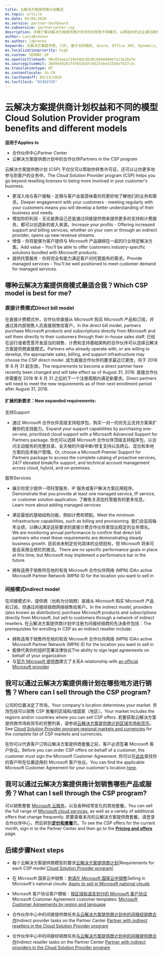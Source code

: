 ```yaml
---
title: 云解决方案提供商计划概述
ms.topic: article
ms.date: 05/05/2020
ms.service: partner-dashboard
ms.subservice: partnercenter-csp
description: 详细了解云解决方案提供商计划中的优势和不同模式，以帮助你的企业通过新的客户和新的专业知识发展壮大。
author: LauraBrenner
ms.author: labrenne
keywords: 云解决方案提供商, CSP, 基于云的服务, Azure, Office 365, Dynamics, CSP 合作伙伴, 通过云解决方案提供商计划销售, 直接合作伙伴, 直接云解决方案提供商合作伙伴, 间接云解决方案提供商经销商, 直接云解决方案提供商, 间接云解决方案提供商, 直接模式, 间接模式, 间接经销商, 间接提供商, 提供商, 分销商, 云解决方案提供商计划
ms.localizationpriority: high
ms.custom: SEOMAY.20
ms.openlocfilehash: 90c03aeea719e58dcdb30cb8404066fa13e16a7e
ms.sourcegitcommit: 3849d49261f4f652bd7c0537ebe31558af427c5c
ms.translationtype: HT
ms.contentlocale: zh-CN
ms.lasthandoff: 05/13/2020
ms.locfileid: "83362335"
---
```

# <a name="cloud-solution-provider-program-benefits-and-different-models"></a><span data-ttu-id="43c1e-104">云解决方案提供商计划权益和不同的模型</span><span class="sxs-lookup"><span data-stu-id="43c1e-104">Cloud Solution Provider program benefits and different models</span></span>

<span data-ttu-id="43c1e-105">**适用于**</span><span class="sxs-lookup"><span data-stu-id="43c1e-105">**Applies to**</span></span>

- <span data-ttu-id="43c1e-106">合作伙伴中心</span><span class="sxs-lookup"><span data-stu-id="43c1e-106">Partner Center</span></span>
- <span data-ttu-id="43c1e-107">云解决方案提供商计划中的合作伙伴</span><span class="sxs-lookup"><span data-stu-id="43c1e-107">Partners in the CSP program</span></span>

<span data-ttu-id="43c1e-108">云解决方案提供商计划 (CSP) 不仅仅可以帮助你转售许可证，还可以让你更多地参与到客户的业务中。</span><span class="sxs-lookup"><span data-stu-id="43c1e-108">The Cloud Solution Provider program (CSP) helps you go beyond reselling licenses to being more involved in your customer's business.</span></span>

- <span data-ttu-id="43c1e-109">更深入地与客户接触 - 定期与客户会面意味着你将更好地了解他们的业务和需求。</span><span class="sxs-lookup"><span data-stu-id="43c1e-109">Deeper engagement with your customers - meeting regularly with your customers means you will develop a better understanding of their business and needs.</span></span>
- <span data-ttu-id="43c1e-110">增加你的利润 - 无论是靠自己还是通过间接提供商来提供更多的支持和计费服务，都可以创造新的收入来源。</span><span class="sxs-lookup"><span data-stu-id="43c1e-110">Increase your profits - Offering increased support and billing services, whether on your own or through an indirect provider, opens up new revenue streams.</span></span>  
- <span data-ttu-id="43c1e-111">增值 - 你将能够为客户提供与 Microsoft 产品捆绑在一起的行业特定解决方案。</span><span class="sxs-lookup"><span data-stu-id="43c1e-111">Add value - You'll be able to offer customers industry-specific solutions bundled with Microsoft products.</span></span>
- <span data-ttu-id="43c1e-112">提供托管服务 - 你将完全有能力满足客户对托管服务的需求。</span><span class="sxs-lookup"><span data-stu-id="43c1e-112">Provide managed services - You'll be well positioned to meet customer demand for managed services.</span></span> 

## <a name="which-csp-model-is-best-for-me"></a><span data-ttu-id="43c1e-113">哪种云解决方案提供商模式最适合我？</span><span class="sxs-lookup"><span data-stu-id="43c1e-113">Which CSP model is best for me?</span></span>

### <a name="direct-bill-model"></a><span data-ttu-id="43c1e-114">直接计费模式</span><span class="sxs-lookup"><span data-stu-id="43c1e-114">Direct bill model</span></span>

 <span data-ttu-id="43c1e-115">在直接计费模式中，合作伙伴直接从 Microsoft 购买 Microsoft 产品和订阅，并通过其内部销售人员直接销售给客户。</span><span class="sxs-lookup"><span data-stu-id="43c1e-115">In the direct bill model, partners purchase Microsoft products and subscriptions directly from Microsoft and sell them directly to their customers through their in-house sales staff.</span></span> <span data-ttu-id="43c1e-116">已经在运行或者愿意开发适当的销售、计费和支持基础架构的合作伙伴可以选择云解决方案提供商直接模式。</span><span class="sxs-lookup"><span data-stu-id="43c1e-116">Partners who already operate with, or are willing to develop, the appropriate sales, billing, and support infrastructure may choose the CSP direct model.</span></span> <span data-ttu-id="43c1e-117">成为直接合作伙伴的要求最近已更改，将于 2018 年 8 月 31 起生效。</span><span class="sxs-lookup"><span data-stu-id="43c1e-117">The requirements to become a direct partner have recently been changed and will take effect as of August 31, 2018.</span></span> <span data-ttu-id="43c1e-118">直接合作伙伴需要在 2018 年 8 月 31 之后的下一个注册周期内满足新要求。</span><span class="sxs-lookup"><span data-stu-id="43c1e-118">Direct partners will need to meet the new requirements as of their next enrollment period after August 31, 2018.</span></span>

#### <a name="new-expanded-requirements"></a><span data-ttu-id="43c1e-119">扩展的新要求：</span><span class="sxs-lookup"><span data-stu-id="43c1e-119">New expanded requirements:</span></span>

<span data-ttu-id="43c1e-120">支持</span><span class="sxs-lookup"><span data-stu-id="43c1e-120">Support</span></span>

- <span data-ttu-id="43c1e-121">通过 Microsoft 合作伙伴高级支持程序包，购买一对一的优先云支持方案来扩展你的支持能力。</span><span class="sxs-lookup"><span data-stu-id="43c1e-121">Expand your support capabilities by purchasing one-on-one, prioritized cloud support with a Microsoft Advanced Support for Partners package.</span></span> <span data-ttu-id="43c1e-122">你也可以选择 Microsoft 合作伙伴顶级支持程序包，以访问主动服务的完整目录、全天候的升级中断/修复支持以及跨云、混合和本地方案的技术帐户管理。</span><span class="sxs-lookup"><span data-stu-id="43c1e-122">Or, choose a Microsoft Premier Support for Partners package to access the complete catalog of proactive services, 24/7 elevated break/fix support, and technical account management across cloud, hybrid, and on-premises.</span></span>

<span data-ttu-id="43c1e-123">服务</span><span class="sxs-lookup"><span data-stu-id="43c1e-123">Services</span></span>

- <span data-ttu-id="43c1e-124">展示你至少提供一项托管服务、IP 服务或客户解决方案应用程序。</span><span class="sxs-lookup"><span data-stu-id="43c1e-124">Demonstrate that you provide at least one managed service, IP service, or customer solution application.</span></span> <span data-ttu-id="43c1e-125">了解有关添加托管服务的更多信息。</span><span class="sxs-lookup"><span data-stu-id="43c1e-125">Learn more about adding managed services</span></span>

- <span data-ttu-id="43c1e-126">满足最低的基础结构功能，例如计费和预配。</span><span class="sxs-lookup"><span data-stu-id="43c1e-126">Meet the minimum infrastructure capabilities, such as billing and provisioning.</span></span>
<span data-ttu-id="43c1e-127">我们会监视每年业绩，以确认满足这些要求的直接计费合作伙伴表现出稳定的业务增长。</span><span class="sxs-lookup"><span data-stu-id="43c1e-127">We are monitoring annual performance to confirm that direct bill partners who meet these requirements are demonstrating steady business growth.</span></span> <span data-ttu-id="43c1e-128">目前尚未制定任何具体的业绩目标，但 Microsoft 将来可能会采用业绩栏的做法。</span><span class="sxs-lookup"><span data-stu-id="43c1e-128">There are no specific performance goals in place at this time, but Microsoft may implement a performance bar in the future.</span></span>

- <span data-ttu-id="43c1e-129">拥有适用于销售所在地的有效 Microsoft 合作伙伴网络 (MPN) ID</span><span class="sxs-lookup"><span data-stu-id="43c1e-129">An active Microsoft Partner Network (MPN) ID for the location you want to sell in</span></span>

### <a name="indirect-model"></a><span data-ttu-id="43c1e-130">间接模式</span><span class="sxs-lookup"><span data-stu-id="43c1e-130">Indirect model</span></span>

<span data-ttu-id="43c1e-131">在间接模式中，提供商（也称为分销商）直接从 Microsoft 购买 Microsoft 产品和订阅，但通过间接经销商网络销售给客户。</span><span class="sxs-lookup"><span data-stu-id="43c1e-131">In the indirect model, providers (also known as distributors) purchase Microsoft products and subscriptions directly from Microsoft, but sell to customers through a network of indirect resellers.</span></span> <span data-ttu-id="43c1e-132">在云解决方案提供商计划中注册为间接经销商的先决条件包括：</span><span class="sxs-lookup"><span data-stu-id="43c1e-132">The prerequisites for enrolling in CSP as an indirect reseller include:</span></span>

- <span data-ttu-id="43c1e-133">拥有适用于销售所在地的有效 Microsoft 合作伙伴网络 (MPN) ID</span><span class="sxs-lookup"><span data-stu-id="43c1e-133">An active Microsoft Partner Network (MPN) ID for the location you want to sell in</span></span>
- <span data-ttu-id="43c1e-134">能够代表你的组织签署法律协议</span><span class="sxs-lookup"><span data-stu-id="43c1e-134">The ability to sign legal agreements on behalf of your organization</span></span>
- <span data-ttu-id="43c1e-135">与[官方 Microsoft 提供商](https://partnercenter.microsoft.com/partner/find-a-provider)建立了关系</span><span class="sxs-lookup"><span data-stu-id="43c1e-135">A relationship with [an official Microsoft provider](https://partnercenter.microsoft.com/partner/find-a-provider)</span></span>

## <a name="where-can-i-sell-through-the-csp-program"></a><span data-ttu-id="43c1e-136">我可以通过云解决方案提供商计划在哪些地方进行销售？</span><span class="sxs-lookup"><span data-stu-id="43c1e-136">Where can I sell through the CSP program?</span></span>

<span data-ttu-id="43c1e-137">公司的位置决定了市场。</span><span class="sxs-lookup"><span data-stu-id="43c1e-137">Your company's location determines your market.</span></span> <span data-ttu-id="43c1e-138">市场包括可以销售 CSP 套餐的区域和/或国家（地区）。</span><span class="sxs-lookup"><span data-stu-id="43c1e-138">Your market includes the regions and/or countries where you can sell CSP offers.</span></span> <span data-ttu-id="43c1e-139">若要获取云解决方案提供商市场和货币的完整列表，请参阅[云解决方案提供商计划区域市场和货币](regional-authorization-overview.md)。</span><span class="sxs-lookup"><span data-stu-id="43c1e-139">See [Cloud Solution Provider program regional markets and currencies](regional-authorization-overview.md) for the complete list of CSP markets and currencies.</span></span>

<span data-ttu-id="43c1e-140">在你可以代表客户订购云解决方案提供商套餐之前，客户必须签署 Microsoft 客户协议。</span><span class="sxs-lookup"><span data-stu-id="43c1e-140">Before you can order CSP offers on behalf of a customer, the customer must sign the Microsoft Customer Agreement.</span></span> <span data-ttu-id="43c1e-141">你可以在[此处](agreements.md)查找你的客户所在位置适用的 Microsoft 客户协议。</span><span class="sxs-lookup"><span data-stu-id="43c1e-141">You can find the applicable Microsoft Customer Agreement for your customer's location [here](agreements.md).</span></span>  

## <a name="what-can-i-sell-through-the-csp-program"></a><span data-ttu-id="43c1e-142">我可以通过云解决方案提供商计划销售哪些产品或服务？</span><span class="sxs-lookup"><span data-stu-id="43c1e-142">What can I sell through the CSP program?</span></span>

<span data-ttu-id="43c1e-143">可以销售整套 [Microsoft 云服务](https://partner.microsoft.com/cloud-solution-provider/products-and-services)，以及各种经常变化的其他套餐。</span><span class="sxs-lookup"><span data-stu-id="43c1e-143">You can sell the full range of [Microsoft cloud services](https://partner.microsoft.com/cloud-solution-provider/products-and-services), as well as a variety of additional offers that change frequently.</span></span> <span data-ttu-id="43c1e-144">若要查看本月的云解决方案提供商套餐，请登录合作伙伴中心，然后转到[**定价和套餐**](https://partnercenter.microsoft.com/pcv/sales)页。</span><span class="sxs-lookup"><span data-stu-id="43c1e-144">To see the CSP offers for the current month, sign in to the Partner Center and then go to the [**Pricing and offers**](https://partnercenter.microsoft.com/pcv/sales) page.</span></span>

## <a name="next-steps"></a><span data-ttu-id="43c1e-145">后续步骤</span><span class="sxs-lookup"><span data-stu-id="43c1e-145">Next steps</span></span>

- <span data-ttu-id="43c1e-146">每个云解决方案提供商模型的要求[云解决方案提供商计划](https://partnercenter.microsoft.com/partner/cloud-solution-provider)|</span><span class="sxs-lookup"><span data-stu-id="43c1e-146">Requirements for each CSP model [Cloud Solution Provider program](https://partnercenter.microsoft.com/partner/cloud-solution-provider)|</span></span>

- <span data-ttu-id="43c1e-147">在 Microsoft 国家云中销售：[申请在 Microsoft 国家云中销售](csp-national-clouds-overview.md)</span><span class="sxs-lookup"><span data-stu-id="43c1e-147">Selling in Microsoft's national clouds: [Apply to sell in Microsoft national clouds](csp-national-clouds-overview.md)</span></span>

- <span data-ttu-id="43c1e-148">Microsoft 客户协议客户模板：[按区域和语言划分的 Microsoft 客户协议](agreements.md)</span><span class="sxs-lookup"><span data-stu-id="43c1e-148">Microsoft Customer Agreement customer templates: [Microsoft Customer Agreements by region and language](agreements.md)</span></span>

- <span data-ttu-id="43c1e-149">合作伙伴中心中的间接提供商任务[与云解决方案提供商计划中的间接经销商合作](indirect-provider-tasks-in-partner-center.md)</span><span class="sxs-lookup"><span data-stu-id="43c1e-149">Indirect provider tasks on the Partner Center [Partner with indirect resellers in the Cloud Solution Provider program](indirect-provider-tasks-in-partner-center.md)</span></span>

- <span data-ttu-id="43c1e-150">合作伙伴中心中的间接经销商任务[与云解决方案提供商计划中的间接提供商合作](indirect-reseller-tasks-in-partner-center.md)</span><span class="sxs-lookup"><span data-stu-id="43c1e-150">Indirect reseller tasks on the Partner Center [Partner with indirect providers in the Cloud Solution Provider program](indirect-reseller-tasks-in-partner-center.md)</span></span>
